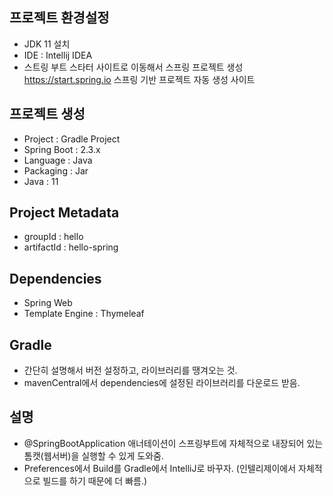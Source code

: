 ## 프로젝트 환경설정
- JDK 11 설치
- IDE : Intellij IDEA
- 스트링 부트 스타터 사이트로 이동해서 스프링 프로젝트 생성
<url>https://start.spring.io</url> 스프링 기반 프로젝트 자동 생성 사이트

## 프로젝트 생성
- Project : Gradle Project
- Spring Boot : 2.3.x
- Language : Java
- Packaging : Jar
- Java : 11

## Project Metadata
- groupId : hello
- artifactId : hello-spring

## Dependencies
- Spring Web
- Template Engine : Thymeleaf

## Gradle
- 간단히 설명해서 버전 설정하고, 라이브러리를 땡겨오는 것.
- mavenCentral에서 dependencies에 설정된 라이브러리를 다운로드 받음.

## 설명
- @SpringBootApplication 애너테이션이 스프링부트에 자체적으로 내장되어 있는 톰캣(웹서버)을 실행할 수 있게 도와줌.
- Preferences에서 Build를 Gradle에서 IntelliJ로 바꾸자. (인텔리제이에서 자체적으로 빌드를 하기 때문에 더 빠름.)